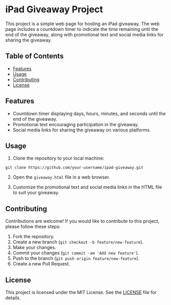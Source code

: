 # iPad Giveaway Project

This project is a simple web page for hosting an iPad giveaway. The web page includes a countdown timer to indicate the time remaining until the end of the giveaway, along with promotional text and social media links for sharing the giveaway.

## Table of Contents

- [Features](#features)
- [Usage](#usage)
- [Contributing](#contributing)
- [License](#license)

## Features

- Countdown timer displaying days, hours, minutes, and seconds until the end of the giveaway.
- Promotional text encouraging participation in the giveaway.
- Social media links for sharing the giveaway on various platforms.

## Usage

1. Clone the repository to your local machine:

```
git clone https://github.com/your-username/ipad-giveaway.git
```

2. Open the `giveaway.html` file in a web browser.

3. Customize the promotional text and social media links in the HTML file to suit your giveaway.

## Contributing

Contributions are welcome! If you would like to contribute to this project, please follow these steps:

1. Fork the repository.
2. Create a new branch (`git checkout -b feature/new-feature`).
3. Make your changes.
4. Commit your changes (`git commit -am 'Add new feature'`).
5. Push to the branch (`git push origin feature/new-feature`).
6. Create a new Pull Request.

## License

This project is licensed under the MIT License. See the [LICENSE](LICENSE) file for details.
